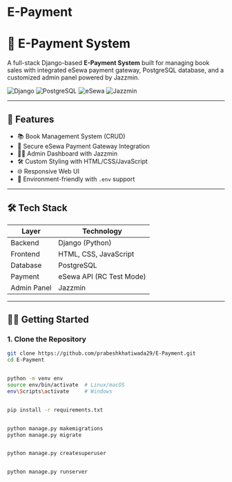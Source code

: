 # E-Payment
# 💸 E-Payment System

A full-stack Django-based **E-Payment System** built for managing book sales with integrated eSewa payment gateway, PostgreSQL database, and a customized admin panel powered by Jazzmin.

![Django](https://img.shields.io/badge/Backend-Django-green)
![PostgreSQL](https://img.shields.io/badge/Database-PostgreSQL-blue)
![eSewa](https://img.shields.io/badge/Payment-eSewa-yellow)
![Jazzmin](https://img.shields.io/badge/Admin-Jazzmin-orange)

---

## 🚀 Features

- 📚 Book Management System (CRUD)
- 🧾 Secure eSewa Payment Gateway Integration
- 👨‍💼 Admin Dashboard with Jazzmin
- 🛠️ Custom Styling with HTML/CSS/JavaScript
- 🌐 Responsive Web UI
- 🔐 Environment-friendly with `.env` support

---

## 🛠 Tech Stack

| Layer         | Technology               |
|---------------|---------------------------|
| Backend       | Django (Python)           |
| Frontend      | HTML, CSS, JavaScript     |
| Database      | PostgreSQL                |
| Payment       | eSewa API (RC Test Mode)  |
| Admin Panel   | Jazzmin                   |

---

## 🧑‍💻 Getting Started

### 1. Clone the Repository

```bash
git clone https://github.com/prabeshkhatiwada29/E-Payment.git
cd E-Payment


python -m venv env
source env/bin/activate  # Linux/macOS
env\Scripts\activate     # Windows


pip install -r requirements.txt


python manage.py makemigrations
python manage.py migrate


python manage.py createsuperuser


python manage.py runserver
